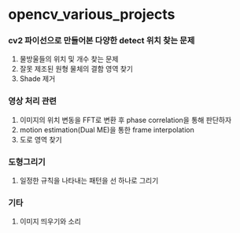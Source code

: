 # opencv_various_projects

### cv2 파이선으로 만들어본 다양한 detect 위치 찾는 문제
  1. 물방울들의 위치 및 개수 찾는 문제
  2. 잘못 제조된 원형 물체의 결함 영역 찾기
  3. Shade 제거

### 영상 처리 관련
  1. 이미지의 위치 변동을 FFT로 변환 후 phase correlation을 통해 판단하자
  2. motion estimation(Dual ME)을 통한 frame interpolation
  3. 도로 영역 찾기

### 도형그리기
  1. 일정한 규칙을 나타내는 패턴을 선 하나로 그리기


### 기타
  1. 이미지 띄우기와 소리 
